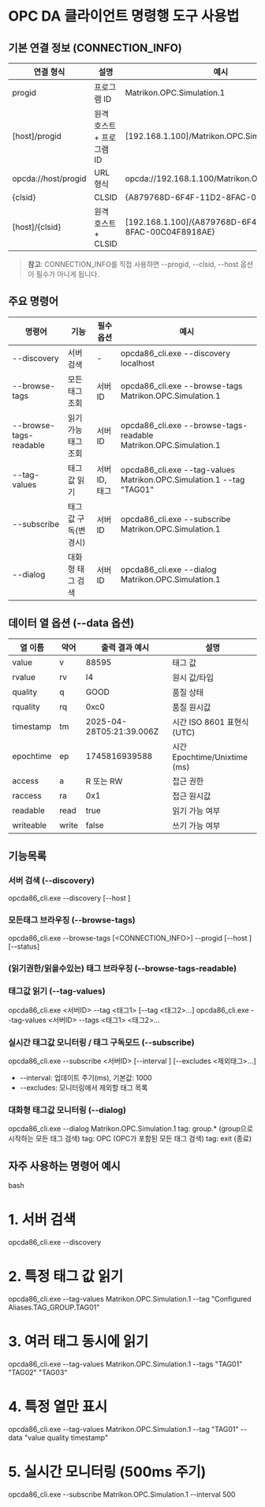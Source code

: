 # OPC DA 클라이언트 명령행 도구 사용법

## 기본 연결 정보 (CONNECTION_INFO)

| 연결 형식               | 설명               | 예시                                                     |
|---------------------|------------------|--------------------------------------------------------|
| progid              | 프로그램 ID          | Matrikon.OPC.Simulation.1                              |
| [host]/progid       | 원격 호스트 + 프로그램 ID | [192.168.1.100]/Matrikon.OPC.Simulation.1              |
| opcda://host/progid | URL 형식           | opcda://192.168.1.100/Matrikon.OPC.Simulation.1        |
| {clsid}             | CLSID            | {A879768D-6F4F-11D2-8FAC-00C04F8918AE}                 |
| [host]/{clsid}      | 원격 호스트 + CLSID   | [192.168.1.100]/{A879768D-6F4F-11D2-8FAC-00C04F8918AE} |

> **참고**: CONNECTION_INFO를 직접 사용하면 --progid, --clsid, --host 옵션이 필수가 아니게 됩니다.

## 주요 명령어

| 명령어                    | 기능           | 필수 옵션     | 예시                                                                   |
|------------------------|--------------|-----------|----------------------------------------------------------------------|
| --discovery            | 서버 검색        | -         | opcda86_cli.exe --discovery localhost                                |
| --browse-tags          | 모든 태그 조회     | 서버 ID     | opcda86_cli.exe --browse-tags Matrikon.OPC.Simulation.1              |
| --browse-tags-readable | 읽기 가능 태그 조회  | 서버 ID     | opcda86_cli.exe --browse-tags-readable Matrikon.OPC.Simulation.1     |
| --tag-values           | 태그 값 읽기      | 서버 ID, 태그 | opcda86_cli.exe --tag-values Matrikon.OPC.Simulation.1 --tag "TAG01" |
| --subscribe            | 태그 값 구독(변경시) | 서버 ID     | opcda86_cli.exe --subscribe Matrikon.OPC.Simulation.1                |
| --dialog               | 대화형 태그 검색    | 서버 ID     | opcda86_cli.exe --dialog Matrikon.OPC.Simulation.1                   |

## 데이터 열 옵션 (--data 옵션)

| 열 이름      | 약어    | 출력 결과 예시                 | 설명                         |
|-----------|-------|--------------------------|----------------------------|
| value     | v     | 88595                    | 태그 값                       |
| rvalue    | rv    | I4                       | 원시 값/타입                    |
| quality   | q     | GOOD                     | 품질 상태                      |
| rquality  | rq    | 0xc0                     | 품질 원시값                     |
| timestamp | tm    | 2025-04-28T05:21:39.006Z | 시간 ISO 8601 표현식 (UTC)      |
| epochtime | ep    | 1745816939588            | 시간 Epochtime/Unixtime (ms) |
| access    | a     | R 또는 RW                  | 접근 권한                      |
| raccess   | ra    | 0x1                      | 접근 원시값                     |
| readable  | read  | true                     | 읽기 가능 여부                   |
| writeable | write | false                    | 쓰기 가능 여부                   |

## 기능목록

### 서버 검색 (--discovery)

opcda86_cli.exe --discovery [--host <hostname>]

### 모든태그 브라우징 (--browse-tags)

opcda86_cli.exe --browse-tags [<CONNECTION_INFO>] --progid <progid> [--host <hostname>] [--status]

### (읽기권한/읽을수있는) 태그 브라우징 (--browse-tags-readable)

### 태그값 읽기 (--tag-values)

opcda86_cli.exe  <서버ID> --tag <태그1> [--tag <태그2>...]
opcda86_cli.exe --tag-values <서버ID> --tags <태그1> <태그2>...

### 실시간 태그값 모니터링 / 태그 구독모드 (--subscribe)

opcda86_cli.exe --subscribe <서버ID> [--interval <ms>] [--excludes <제외태그>...]

- --interval: 업데이트 주기(ms), 기본값: 1000
- --excludes: 모니터링에서 제외할 태그 목록

### 대화형 태그값 모니터링 (--dialog)

opcda86_cli.exe --dialog Matrikon.OPC.Simulation.1
tag: group.*   (group으로 시작하는 모든 태그 검색)
tag: OPC       (OPC가 포함된 모든 태그 검색)
tag: exit      (종료)


## 자주 사용하는 명령어 예시

bash
# 1. 서버 검색
opcda86_cli.exe --discovery

# 2. 특정 태그 값 읽기
opcda86_cli.exe --tag-values Matrikon.OPC.Simulation.1 --tag "Configured Aliases.TAG_GROUP.TAG01"

# 3. 여러 태그 동시에 읽기
opcda86_cli.exe --tag-values Matrikon.OPC.Simulation.1 --tags "TAG01" "TAG02" "TAG03"

# 4. 특정 열만 표시
opcda86_cli.exe --tag-values Matrikon.OPC.Simulation.1 --tag "TAG01" --data "value quality timestamp"

# 5. 실시간 모니터링 (500ms 주기)
opcda86_cli.exe --subscribe Matrikon.OPC.Simulation.1 --interval 500
